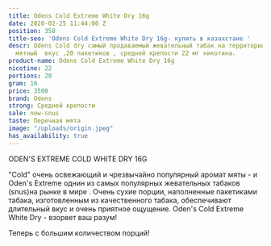 ```yaml
---
title: Odens Cold Extreme White Dry 16g
date: 2020-02-25 11:44:00 Z
position: 358
title-seo: 'Odens Cold Extreme White Dry 16g- купить в казахстане '
descr: Odens Cold dry самый продаваемый жевательный табак на территории СНГ. Приятный
  мятный  вкус ,20 пакетиков , средней крепости 22 мг никотина.
product-name: Odens Cold Extreme White Dry 16g
nicotine: 22
portions: 20
gram: 16
price: 3500
brand: Odens
strong: Средней крепости
sale: new-snus
taste: Перечная мята
image: "/uploads/origin.jpeg"
has_availability: true
---
```


ODEN'S EXTREME COLD WHITE DRY 16G

"Cold" очень освежающий и чрезвычайно популярный аромат мяты - и Oden's Extreme  однин из самых популярных жевательных табаков (snus)на рынке в мире . Очень сухие порции, наполненные  пакетиками табака, изготовленным из качественного табака, обеспечивают длительный вкус и очень приятное ощущение. Oden's Cold Extreme White Dry - взорвет ваш разум!

Теперь с большим количеством порций!